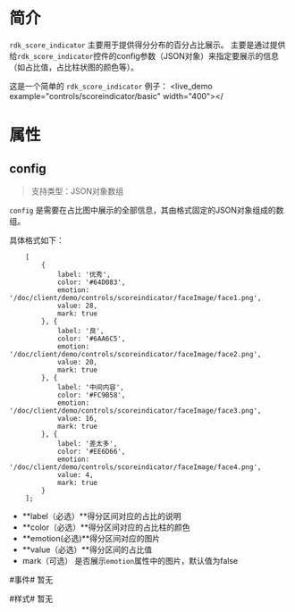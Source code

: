 
# 简介 #

`rdk_score_indicator` 主要用于提供得分分布的百分占比展示。
主要是通过提供给`rdk_score_indicator`控件的config参数（JSON对象）来指定要展示的信息（如占比值，占比柱状图的颜色等）。

这是一个简单的 `rdk_score_indicator` 例子：
<live_demo example="controls/scoreindicator/basic" width="400"></


# 属性 #

## config ##
> 支持类型：JSON对象数组

`config` 是需要在占比图中展示的全部信息，其由格式固定的JSON对象组成的数组。

具体格式如下：


		[
			{
                label: '优秀',
                color: '#64D083',
                emotion: '/doc/client/demo/controls/scoreindicator/faceImage/face1.png',
                value: 28,
                mark: true
            }, {
                label: '良',
                color: '#6AA6C5',
                emotion: '/doc/client/demo/controls/scoreindicator/faceImage/face2.png',
                value: 20,
                mark: true
            }, {
                label: '中间内容',
                color: '#FC9B58',
                emotion: '/doc/client/demo/controls/scoreindicator/faceImage/face3.png',
                value: 16,
                mark: true
            }, {
                label: '差太多',
                color: '#EE6D66',
                emotion: '/doc/client/demo/controls/scoreindicator/faceImage/face4.png',
                value: 4,
                mark: true
    		}
		];

- **label（必选）**得分区间对应的占比的说明
- **color（必选）**得分区间对应的占比柱的颜色
- **emotion(必选)**得分区间对应的图片 
- **value（必选）**得分区间的占比值
- mark（可选） 是否展示`emotion`属性中的图片，默认值为false


#事件#
暂无

#样式#
暂无

<div>
<script data-main="/rdk/app/libs/rdk/rdk" src="/rdk/app/libs/requirejs/require.js"></script>
<script src="/doc/tools/doc_js/main.js"></script>
<script src="/doc/tools/doc_js/misc.js"></script>
</div>